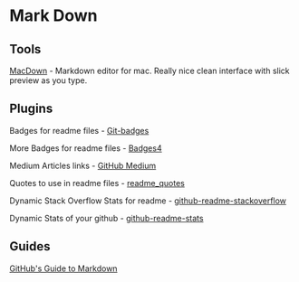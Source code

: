 # Mark Down 

## Tools 

[MacDown](https://macdown.uranusjr.com) - Markdown editor for mac. Really nice clean interface with slick preview as you type.  

## Plugins

Badges for readme files -  [Git-badges](https://github.com/puf17640/git-badges
)

More Badges for readme files - [Badges4](https://github.com/alexandresanlim/Badges4-README.md-Profile)

Medium Articles links - [GitHub Medium](https://github.com/bxcodec/github-readme-medium-recent-article) 

Quotes to use in readme files - [readme_quotes](https://github.com/shravan20/github-readme-quotes)

Dynamic Stack Overflow Stats for readme -  [github-readme-stackoverflow](https://github.com/omidnikrah/github-readme-stackoverflow)

Dynamic Stats of your github  - [github-readme-stats](https://github.com/anuraghazra/github-readme-stats)



## Guides 

[GitHub's Guide to Markdown](https://guides.github.com/features/mastering-markdown/) 
